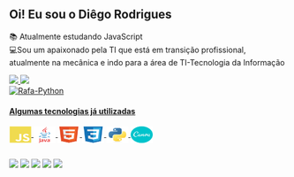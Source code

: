 ## Oi! Eu sou o Diêgo Rodrigues
📚 Atualmente estudando JavaScript <br>
💻Sou um apaixonado pela TI que está em transição profissional, atualmente na mecânica e indo para a área de TI-Tecnologia da Informação

<div>
  <a href="https://github.com/diegorofe">
  <img height="180em" src="https://github-readme-stats.vercel.app/api?username=diegorofe&show_icons=true&theme=white&include_all_commits=true&count_private=true"/>
  <img height="180em" src="https://github-readme-stats.vercel.app/api/top-langs/?username=diegorofe&layout=compact&langs_count=7&theme=white"/>
</div>
  <div>
    <img align="center" alt="Rafa-Python" height="30" width="100" src="https://img.shields.io/github/followers/diegorofe.svg?style=social&label=Follow&maxAge=2592000">
  </div>

   #### Algumas tecnologias já utilizadas 
<div style="display: inline_block">
  <img align="center" alt="Diego-Js" height="30" width="40" src="https://raw.githubusercontent.com/devicons/devicon/master/icons/javascript/javascript-plain.svg">
   <img align="center" alt="Diego-Java" height="30" width="40"   src="https://github.com/devicons/devicon/blob/master/icons/java/java-original-wordmark.svg">  
  <img align="center" alt="Diego-HTML" height="30" width="40" src="https://raw.githubusercontent.com/devicons/devicon/master/icons/html5/html5-original.svg">
  <img align="center" alt="Diego-CSS" height="30" width="40" src="https://raw.githubusercontent.com/devicons/devicon/master/icons/css3/css3-original.svg">
  <img align="center" alt="Diego-Python" height="30" width="40" src="https://raw.githubusercontent.com/devicons/devicon/master/icons/python/python-original.svg">
  <img align="center" alt="Diego-Canva" height="30" width="40" src="https://github.com/devicons/devicon/blob/master/icons/canva/canva-original.svg">

   
</div>

  
 ##

<div>
  <a href="https://www.instagram.com/diego_rofe/" target="_blank"><img src="https://img.shields.io/badge/-Instagram-%23E4405F?style=for-the-badge&logo=instagram&logoColor=white" target="_blank"></a>
  <a href="https://discord.com/channels/@me" target="_blank"><img src="https://img.shields.io/badge/Discord-7289DA?style=for-the-badge&logo=discord&logoColor=white" target="_blank"></a> 
  <a href = "mailto:diegorf55@gmail.com"><img src="https://img.shields.io/badge/-Gmail-%23333?style=for-the-badge&logo=gmail&logoColor=white" target="_blank"></a>
  <a href="https://www.linkedin.com/in/di%C3%AAgo-rodrigues-4a66b239/" target="_blank"><img src="https://img.shields.io/badge/-LinkedIn-%230077B5?style=for-the-badge&logo=linkedin&logoColor=white" target="_blank"></a>
    <a href="https://api.whatsapp.com/send?phone=5581997183753&text=Ol%C3%A1%20Di%C3%AAgo!" target="_blank"><img src="https://img.shields.io/badge/WhatsApp-25D366?style=for-the-badge&logo=whatsapp&logoColor=white" target="_blank"></a>
  

</div>
